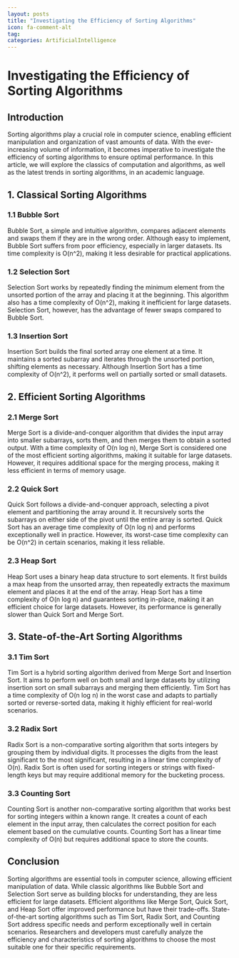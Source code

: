 ```yaml
---
layout: posts
title: "Investigating the Efficiency of Sorting Algorithms"
icon: fa-comment-alt
tag:      
categories: ArtificialIntelligence
---
```



# Investigating the Efficiency of Sorting Algorithms

## Introduction
Sorting algorithms play a crucial role in computer science, enabling efficient manipulation and organization of vast amounts of data. With the ever-increasing volume of information, it becomes imperative to investigate the efficiency of sorting algorithms to ensure optimal performance. In this article, we will explore the classics of computation and algorithms, as well as the latest trends in sorting algorithms, in an academic language.

## 1. Classical Sorting Algorithms
### 1.1 Bubble Sort
Bubble Sort, a simple and intuitive algorithm, compares adjacent elements and swaps them if they are in the wrong order. Although easy to implement, Bubble Sort suffers from poor efficiency, especially in larger datasets. Its time complexity is O(n^2), making it less desirable for practical applications.

### 1.2 Selection Sort
Selection Sort works by repeatedly finding the minimum element from the unsorted portion of the array and placing it at the beginning. This algorithm also has a time complexity of O(n^2), making it inefficient for large datasets. Selection Sort, however, has the advantage of fewer swaps compared to Bubble Sort.

### 1.3 Insertion Sort
Insertion Sort builds the final sorted array one element at a time. It maintains a sorted subarray and iterates through the unsorted portion, shifting elements as necessary. Although Insertion Sort has a time complexity of O(n^2), it performs well on partially sorted or small datasets.

## 2. Efficient Sorting Algorithms
### 2.1 Merge Sort
Merge Sort is a divide-and-conquer algorithm that divides the input array into smaller subarrays, sorts them, and then merges them to obtain a sorted output. With a time complexity of O(n log n), Merge Sort is considered one of the most efficient sorting algorithms, making it suitable for large datasets. However, it requires additional space for the merging process, making it less efficient in terms of memory usage.

### 2.2 Quick Sort
Quick Sort follows a divide-and-conquer approach, selecting a pivot element and partitioning the array around it. It recursively sorts the subarrays on either side of the pivot until the entire array is sorted. Quick Sort has an average time complexity of O(n log n) and performs exceptionally well in practice. However, its worst-case time complexity can be O(n^2) in certain scenarios, making it less reliable.

### 2.3 Heap Sort
Heap Sort uses a binary heap data structure to sort elements. It first builds a max heap from the unsorted array, then repeatedly extracts the maximum element and places it at the end of the array. Heap Sort has a time complexity of O(n log n) and guarantees sorting in-place, making it an efficient choice for large datasets. However, its performance is generally slower than Quick Sort and Merge Sort.

## 3. State-of-the-Art Sorting Algorithms
### 3.1 Tim Sort
Tim Sort is a hybrid sorting algorithm derived from Merge Sort and Insertion Sort. It aims to perform well on both small and large datasets by utilizing insertion sort on small subarrays and merging them efficiently. Tim Sort has a time complexity of O(n log n) in the worst case and adapts to partially sorted or reverse-sorted data, making it highly efficient for real-world scenarios.

### 3.2 Radix Sort
Radix Sort is a non-comparative sorting algorithm that sorts integers by grouping them by individual digits. It processes the digits from the least significant to the most significant, resulting in a linear time complexity of O(n). Radix Sort is often used for sorting integers or strings with fixed-length keys but may require additional memory for the bucketing process.

### 3.3 Counting Sort
Counting Sort is another non-comparative sorting algorithm that works best for sorting integers within a known range. It creates a count of each element in the input array, then calculates the correct position for each element based on the cumulative counts. Counting Sort has a linear time complexity of O(n) but requires additional space to store the counts.

## Conclusion
Sorting algorithms are essential tools in computer science, allowing efficient manipulation of data. While classic algorithms like Bubble Sort and Selection Sort serve as building blocks for understanding, they are less efficient for large datasets. Efficient algorithms like Merge Sort, Quick Sort, and Heap Sort offer improved performance but have their trade-offs. State-of-the-art sorting algorithms such as Tim Sort, Radix Sort, and Counting Sort address specific needs and perform exceptionally well in certain scenarios. Researchers and developers must carefully analyze the efficiency and characteristics of sorting algorithms to choose the most suitable one for their specific requirements.